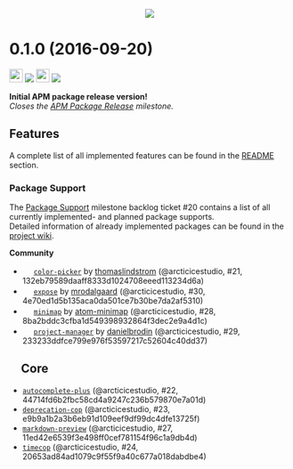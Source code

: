 <p align="center"><img src="https://cdn.rawgit.com/arcticicestudio/nord-atom-ui/develop/assets/nord-atom-ui-banner.svg"/></p>

# 0.1.0 (2016-09-20)
<img src="https://atom.io/favicon.ico" width=24 height=24/> <a href="https://atom.io/themes/nord-atom-ui"><img src="https://img.shields.io/apm/v/nord-atom-ui.svg"/></a> <img src="https://assets-cdn.github.com/favicon.ico" width=24 height=24/> <a href="https://github.com/arcticicestudio/nord-atom-ui/releases/latest"><img src="https://img.shields.io/github/release/arcticicestudio/nord-atom-ui.svg"/></a>

**Initial APM package release version!**  
*Closes the [APM Package Release](https://github.com/arcticicestudio/nord-atom-ui/milestone/1) milestone.*

## Features
A complete list of all implemented features can be found in the [README](https://github.com/arcticicestudio/nord-atom-ui/blob/develop/README.md#features) section.

### Package Support
The [Package Support](https://github.com/arcticicestudio/nord-atom-ui/milestone/2) milestone backlog ticket #20 contains a list of all currently implemented- and planned package supports.  
Detailed information of already implemented packages can be found in the [project wiki](https://github.com/arcticicestudio/nord-atom-ui/wiki/Package-Support).

**Community**  
  - <img src="https://avatars3.githubusercontent.com/u/2833514" width=16 height=16/>  [`color-picker`](https://atom.io/packages/color-picker) by [thomaslindstrom](https://github.com/thomaslindstrom) (@arcticicestudio, #21, 132eb79589daaff8333d1024708eeed113234d6a)
  - <img src="https://avatars0.githubusercontent.com/u/659763" width=16 height=16/>  [`expose`](https://atom.io/packages/expose) by [mrodalgaard](https://github.com/mrodalgaard) (@arcticicestudio, #30, 4e70ed1d5b135aca0da501ce7b30be7da2af5310)
  - <img src="https://avatars3.githubusercontent.com/u/7209979" width=16 height=16/>  [`minimap`](https://atom.io/packages/minimap) by [atom-minimap](https://github.com/atom-minimap) (@arcticicestudio, #28, 8ba2bddc3cfba1d549398932864f3dec2e9a4d1c)
  - <img src="https://avatars0.githubusercontent.com/u/696872" width=16 height=16/>  [`project-manager`](https://atom.io/packages/project-manager) by [danielbrodin](https://github.com/danielbrodin) (@arcticicestudio, #29, 233233ddfce799e976f53597217c52604c40dd37)

## <img src="https://avatars0.githubusercontent.com/u/1089146" width=16 height=16/> Core
  - [`autocomplete-plus`](https://atom.io/packages/autocomplete-plus) (@arcticicestudio, #22, 44714fd6b2fbc58cd4a9247c236b579870e7a01d)
  - [`deprecation-cop`](https://atom.io/packages/deprecation-cop) (@arcticicestudio, #23, e9b9a1b2a3b6eb91d109eef9df99dc4dfe13725f)
  - [`markdown-preview`](https://atom.io/packages/markdown-preview) (@arcticicestudio, #27, 11ed42e6539f3e498ff0cef781154f96c1a9db4d)
  - [`timecop`](https://atom.io/packages/timecop) (@arcticicestudio, #24, 20653ad84ad1079c9f55f9a40c677a018dabdbe4)

